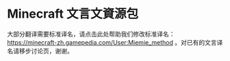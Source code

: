 # Minecraft 文言文資源包

大部分翻译需要标准译名，请点击此处帮助我们修改标准译名：https://minecraft-zh.gamepedia.com/User:Miemie_method 。对已有的文言译名请移步讨论页，谢谢。

